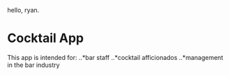 hello, ryan. 

# Cocktail App

This app is intended for:
..*bar staff 
..*cocktail afficionados 
..*management in the bar industry
  
